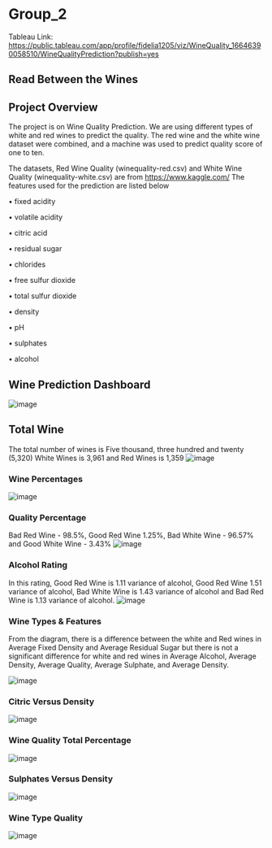 # Group_2
Tableau Link: https://public.tableau.com/app/profile/fidelia1205/viz/WineQuality_16646390058510/WineQualityPrediction?publish=yes

## Read Between the Wines

## Project Overview
The project is on Wine Quality Prediction. We are using different types of white and red wines to predict the quality. The red wine and the white wine dataset were combined, and a machine was used to predict quality score of one to ten.

The datasets, Red Wine Quality (winequality-red.csv) and White Wine Quality (winequality-white.csv) are from https://www.kaggle.com/
The features used for the prediction are listed below

•	fixed acidity

•	volatile acidity

•	citric acid

•	residual sugar

•	chlorides

•	free sulfur dioxide

•	total sulfur dioxide

•	density

•	pH

•	sulphates

•	alcohol

## Wine Prediction Dashboard
![image](https://user-images.githubusercontent.com/105121697/195724711-39ba7a45-2f56-4468-8e03-e76a2980bc36.png)

## Total Wine
The total number of wines is Five thousand, three hundred and twenty (5,320) White Wines is 3,961 and Red Wines is 1,359
![image](https://user-images.githubusercontent.com/105121697/195724613-5651d9fb-4633-4123-88bf-2f8c443dbf34.png)

### Wine Percentages
![image](https://user-images.githubusercontent.com/105121697/194177238-38d1b8a9-d492-4665-a965-a8514862a6ae.png)

### Quality Percentage
Bad Red Wine - 98.5%, Good Red Wine 1.25%, Bad White Wine - 96.57% and Good White Wine - 3.43%
![image](https://user-images.githubusercontent.com/105121697/194177482-9707d185-45ed-4981-b00a-075b95b2f93d.png)

### Alcohol Rating
In this rating, Good Red Wine is 1.11 variance of alcohol, Good Red Wine 1.51 variance of alcohol, Bad White Wine is 1.43 variance of alcohol and Bad Red Wine is 1.13 variance of alcohol.
![image](https://user-images.githubusercontent.com/105121697/195724879-f876b256-ed1a-4b3e-8013-f9b7490d1c9b.png)

### Wine Types & Features
From the diagram, there is a difference between the white and Red wines in Average Fixed Density and Average Residual Sugar but there is not a significant difference for white and red wines in Average Alcohol, Average Density, Average Quality, Average Sulphate, and Average Density. 

![image](https://user-images.githubusercontent.com/105121697/195725152-2d225d4c-6fb7-4528-bcf8-f2ce241f55c1.png)
### Citric Versus Density
![image](https://user-images.githubusercontent.com/105121697/194179334-305c9497-da4e-47c0-b683-1ea1aa847b74.png)

### Wine Quality Total Percentage
![image](https://user-images.githubusercontent.com/105121697/194179432-ccb78d8c-5d9d-4687-b5c9-fa6d703cbb99.png)

### Sulphates Versus Density
![image](https://user-images.githubusercontent.com/105121697/194179555-5ca569a1-3186-4358-bfe5-88a239014bc9.png)

### Wine Type Quality
![image](https://user-images.githubusercontent.com/105121697/195725385-64769790-85dd-4a40-8d99-469961133628.png)
